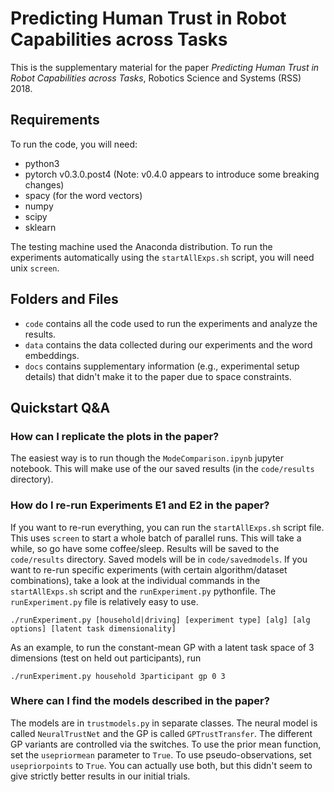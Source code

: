 # Predicting Human Trust in Robot Capabilities across Tasks #
This is the supplementary material for the paper *Predicting Human Trust in Robot Capabilities across Tasks*, Robotics Science and Systems (RSS) 2018. 

## Requirements ##
To run the code, you will need:
- python3 
- pytorch v0.3.0.post4 (Note: v0.4.0 appears to introduce some breaking changes)
- spacy (for the word vectors)
- numpy
- scipy
- sklearn

The testing machine used the Anaconda distribution. To run the experiments automatically using the `startAllExps.sh` script, you will need unix `screen`.

## Folders and Files ##
- `code` contains all the code used to run the experiments and analyze the results.   
- `data` contains the data collected during our experiments and the word embeddings. 
- `docs` contains supplementary information (e.g., experimental setup details) that didn't make it to the paper due to space constraints. 

## Quickstart Q&A ##

### How can I replicate the plots in the paper? ###
The easiest way is to run though the `ModeComparison.ipynb` jupyter notebook. This will make use of the our saved results (in the `code/results` directory). 

### How do I re-run Experiments E1 and E2 in the paper? ###
If you want to re-run everything, you can run the `startAllExps.sh` script file. This uses `screen` to start a whole batch of parallel runs. This will take a while, so go have some coffee/sleep. Results will be saved to the `code/results` directory. Saved models will be in `code/savedmodels`. If you want to re-run specific experiments (with certain algorithm/dataset combinations), take a look at the individual commands in the `startAllExps.sh` script and the `runExperiment.py` pythonfile. The `runExperiment.py` file is relatively easy to use. 
```
./runExperiment.py [household|driving] [experiment type] [alg] [alg options] [latent task dimensionality]
```
As an example, to run the constant-mean GP with a latent task space of 3 dimensions (test on held out participants), run 
```
./runExperiment.py household 3participant gp 0 3
```

### Where can I find the models described in the paper? ###
The models are in `trustmodels.py` in separate classes. The neural model is called `NeuralTrustNet` and the GP is called `GPTrustTransfer`. The different GP variants are controlled via the switches. To use the prior mean function, set the `usepriormean` parameter to `True`. To use pseudo-observations, set `usepriorpoints` to `True`. You can actually use both, but this didn't seem to give strictly better results in our initial trials. 



